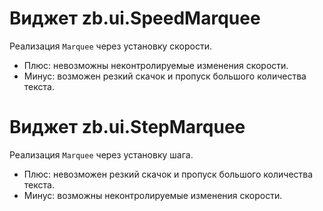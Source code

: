 # Виджет zb.ui.SpeedMarquee

Реализация `Marquee` через установку скорости.

* Плюс: невозможны неконтролируемые изменения скорости.
* Минус: возможен резкий скачок и пропуск большого количества текста.

# Виджет zb.ui.StepMarquee

Реализация `Marquee` через установку шага.

* Плюс: невозможен резкий скачок и пропуск большого количества текста.
* Минус: возможны неконтролируемые изменения скорости.

